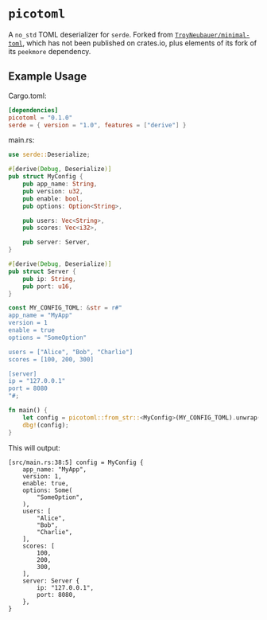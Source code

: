 # `picotoml`
A `no_std` TOML deserializer for `serde`. Forked from [`TroyNeubauer/minimal-toml`](https://github.com/TroyNeubauer/minimal-toml),
which has not been published on crates.io, plus elements of its fork of its `peekmore` dependency.

## Example Usage

Cargo.toml: 
```toml
[dependencies]
picotoml = "0.1.0"
serde = { version = "1.0", features = ["derive"] }
```

main.rs: 
```rust
use serde::Deserialize;

#[derive(Debug, Deserialize)]
pub struct MyConfig {
    pub app_name: String,
    pub version: u32,
    pub enable: bool,
    pub options: Option<String>,

    pub users: Vec<String>,
    pub scores: Vec<i32>,

    pub server: Server,
}

#[derive(Debug, Deserialize)]
pub struct Server {
    pub ip: String,
    pub port: u16,
}

const MY_CONFIG_TOML: &str = r#"
app_name = "MyApp"
version = 1
enable = true
options = "SomeOption"

users = ["Alice", "Bob", "Charlie"]
scores = [100, 200, 300]

[server]
ip = "127.0.0.1"
port = 8080
"#;

fn main() {
    let config = picotoml::from_str::<MyConfig>(MY_CONFIG_TOML).unwrap();
    dbg!(config);
}
```

This will output:
```
[src/main.rs:38:5] config = MyConfig {
    app_name: "MyApp",
    version: 1,
    enable: true,
    options: Some(
        "SomeOption",
    ),
    users: [
        "Alice",
        "Bob",
        "Charlie",
    ],
    scores: [
        100,
        200,
        300,
    ],
    server: Server {
        ip: "127.0.0.1",
        port: 8080,
    },
}
```
